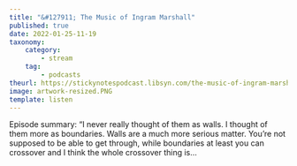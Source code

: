 ```yaml
---
title: "&#127911; The Music of Ingram Marshall"
published: true
date: 2022-01-25-11-19
taxonomy:
    category:
        - stream
    tag:
        - podcasts
theurl: https://stickynotespodcast.libsyn.com/the-music-of-ingram-marshall
image: artwork-resized.PNG
template: listen
---
```


Episode summary: &ldquo;I never really thought of them as walls. I thought of them more as boundaries. Walls are a much more serious matter. You&rsquo;re not supposed to be able to get through, while boundaries at least you can crossover and I think the whole crossover thing is&hellip;
